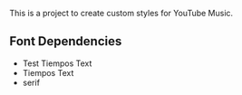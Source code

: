 This is a project to create custom styles for YouTube Music.

## Font Dependencies

- Test Tiempos Text
- Tiempos Text
- serif